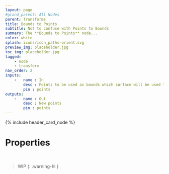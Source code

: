 ```yaml
---
layout: page
#grand_parent: All Nodes
parent: Transforms
title: Bounds to Points
subtitle: Not to confuse with Points to Bounds
summary: The **Bounds to Points** node...
color: white
splash: icons/icon_paths-orient.svg
preview_img: placeholder.jpg
toc_img: placeholder.jpg
tagged: 
    - node
    - transform
nav_order: 2
inputs:
    -   name : In
        desc : Points to be used as bounds which surface will be used to generate new points
        pin : points
outputs:
    -   name : Out
        desc : New points
        pin : points
---
```


{% include header_card_node %}

# Properties
<br>

> WIP
{: .warning-hl }
